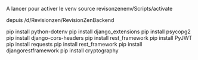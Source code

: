 A lancer pour activer le venv source revisonzenenv/Scripts/activate

depuis
 /d/Revisionzen/RevisionZenBackend




pip install python-dotenv
pip install django_extensions
pip install psycopg2
pip install django-cors-headers
pip install rest_framework
pip install PyJWT
pip install requests
pip install rest_framework
pip install djangorestframework
pip install cryptography
